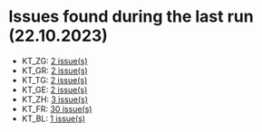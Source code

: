 # Issues found during the last run (22.10.2023)

- KT_ZG: [2 issue(s)](tools/KT_ZG_errors.csv)
- KT_GR: [2 issue(s)](tools/KT_GR_errors.csv)
- KT_TG: [2 issue(s)](tools/KT_TG_errors.csv)
- KT_GE: [2 issue(s)](tools/KT_GE_errors.csv)
- KT_ZH: [3 issue(s)](tools/KT_ZH_errors.csv)
- KT_FR: [30 issue(s)](tools/KT_FR_errors.csv)
- KT_BL: [1 issue(s)](tools/KT_BL_errors.csv)
